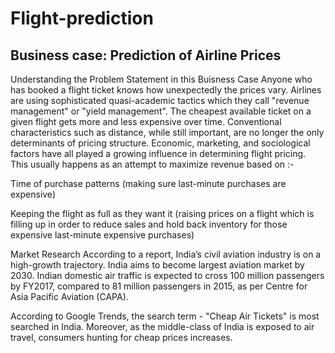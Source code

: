 # Flight-prediction

**Business case: Prediction of Airline Prices**
---------------
Understanding the Problem Statement in this Buisness Case
Anyone who has booked a flight ticket knows how unexpectedly the prices vary. Airlines are using sophisticated quasi-academic tactics which they call "revenue management" or "yield management". The cheapest available ticket on a given flight gets more and less expensive over time. Conventional characteristics such as distance, while still important, are no longer the only determinants of pricing structure. Economic, marketing, and sociological factors have all played a growing influence in determining flight pricing. This usually happens as an attempt to maximize revenue based on :-

Time of purchase patterns (making sure last-minute purchases are expensive)

Keeping the flight as full as they want it (raising prices on a flight which is filling up in order to reduce sales and hold back inventory for those expensive last-minute expensive purchases)

Market Research
According to a report, India’s civil aviation industry is on a high-growth trajectory. India aims to become largest aviation market by 2030. Indian domestic air traffic is expected to cross 100 million passengers by FY2017, compared to 81 million passengers in 2015, as per Centre for Asia Pacific Aviation (CAPA).

According to Google Trends, the search term - "Cheap Air Tickets" is most searched in India. Moreover, as the middle-class of India is exposed to air travel, consumers hunting for cheap prices increases.
